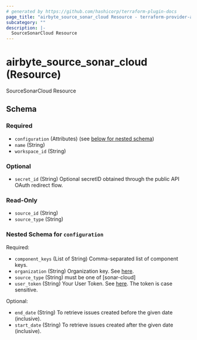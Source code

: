 ```yaml
---
# generated by https://github.com/hashicorp/terraform-plugin-docs
page_title: "airbyte_source_sonar_cloud Resource - terraform-provider-airbyte"
subcategory: ""
description: |-
  SourceSonarCloud Resource
---
```


# airbyte_source_sonar_cloud (Resource)

SourceSonarCloud Resource



<!-- schema generated by tfplugindocs -->
## Schema

### Required

- `configuration` (Attributes) (see [below for nested schema](#nestedatt--configuration))
- `name` (String)
- `workspace_id` (String)

### Optional

- `secret_id` (String) Optional secretID obtained through the public API OAuth redirect flow.

### Read-Only

- `source_id` (String)
- `source_type` (String)

<a id="nestedatt--configuration"></a>
### Nested Schema for `configuration`

Required:

- `component_keys` (List of String) Comma-separated list of component keys.
- `organization` (String) Organization key. See <a href="https://docs.sonarcloud.io/appendices/project-information/#project-and-organization-keys">here</a>.
- `source_type` (String) must be one of [sonar-cloud]
- `user_token` (String) Your User Token. See <a href="https://docs.sonarcloud.io/advanced-setup/user-accounts/">here</a>. The token is case sensitive.

Optional:

- `end_date` (String) To retrieve issues created before the given date (inclusive).
- `start_date` (String) To retrieve issues created after the given date (inclusive).



